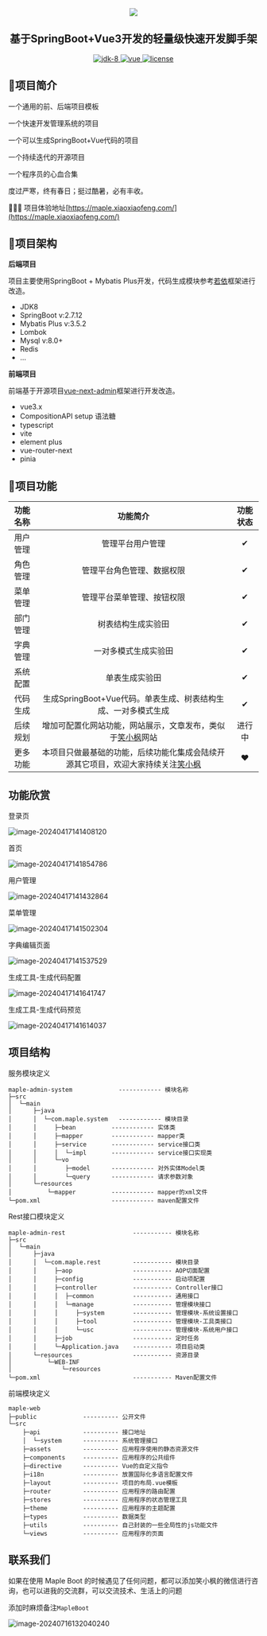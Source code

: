 <div align="center">
	<img src="https://image.xiaoxiaofeng.site/blog/2024/04/15/xxf-20240415111508.svg?xxfjava">
    <h2>
        基于SpringBoot+Vue3开发的轻量级快速开发脚手架
    </h3>
	<p align="center">
        <a target="_blank" href="https://www.oracle.com/java/technologies/javase/javase-jdk8-downloads.html">
            <img src="https://image.xiaoxiaofeng.site/blog/2024/04/17/xxf-20240417134430.png?xxfjava" alt="jdk-8" />
        </a>
		<a href="https://v3.vuejs.org/" target="_blank">
			<img src="https://image.xiaoxiaofeng.site/blog/2024/04/17/xxf-20240417134539.png?xxfjava" alt="vue">
		</a>
		<a href="https://github.com/hack-feng/maple-boot/blob/main/LICENSE" target="_blank">
		  <img src="https://image.xiaoxiaofeng.site/blog/2024/04/17/xxf-20240417134340.png?xxfjava" alt="license">
		</a>
	</p>
</div>

## 🍁项目简介

一个通用的前、后端项目模板

一个快速开发管理系统的项目

一个可以生成SpringBoot+Vue代码的项目

一个持续迭代的开源项目

一个程序员的心血合集

度过严寒，终有春日；挺过酷暑，必有丰收。

🚀🚀🚀 项目体验地址[https://maple.xiaoxiaofeng.com/](https://maple.xiaoxiaofeng.com/)

## 🚀项目架构

**后端项目**

项目主要使用SpringBoot + Mybatis Plus开发，代码生成模块参考[若依](https://gitee.com/y_project/RuoYi)框架进行改造。

* JDK8
* SpringBoot  v:2.7.12
* Mybatis Plus  v:3.5.2
* Lombok
* Mysql  v:8.0+
* Redis
* ...

**前端项目**

前端基于开源项目[vue-next-admin](https://gitee.com/lyt-top/vue-next-admin)框架进行开发改造。

* vue3.x
* CompositionAPI setup 语法糖
* typescript
* vite
* element plus
* vue-router-next
* pinia

## 🎨项目功能

| 功能名称 |                           功能简介                           | 功能状态 |
| :------: | :----------------------------------------------------------: | :------: |
| 用户管理 |                       管理平台用户管理                        |    ✔     |
| 角色管理 |                       管理平台角色管理、数据权限               |    ✔     |
| 菜单管理 |                       管理平台菜单管理、按钮权限               |    ✔     |
| 部门管理 |                      树表结构生成实验田                       |    ✔     |
| 字典管理 |                     一对多模式生成实验田                      |    ✔     |
| 系统配置 |                        单表生成实验田                        |    ✔     |
| 代码生成 | 生成SpringBoot+Vue代码。单表生成、树表结构生成、一对多模式生成   |    ✔     |
| 后续规划 | 增加可配置化网站功能，网站展示，文章发布，类似于[笑小枫](https://www.xiaoxiaofeng.com)网站 |    进行中     |
| 更多功能 | 本项目只做最基础的功能，后续功能化集成会陆续开源其它项目，欢迎大家持续关注[笑小枫](https://www.xiaoxiaofeng.com) |    ❤     |

## 功能欣赏

登录页

![image-20240417141408120](https://image.xiaoxiaofeng.site/blog/2024/04/17/xxf-20240417141408.png?xxfjava)

首页

![image-20240417141854786](https://image.xiaoxiaofeng.site/blog/2024/04/17/xxf-20240417141855.png?xxfjava)

用户管理

![image-20240417141432864](https://image.xiaoxiaofeng.site/blog/2024/04/17/xxf-20240417141432.png?xxfjava)

菜单管理

![image-20240417141502304](https://image.xiaoxiaofeng.site/blog/2024/04/17/xxf-20240417141502.png?xxfjava)

字典编辑页面

![image-20240417141537529](https://image.xiaoxiaofeng.site/blog/2024/04/17/xxf-20240417141537.png?xxfjava)

生成工具-生成代码配置

![image-20240417141641747](https://image.xiaoxiaofeng.site/blog/2024/04/17/xxf-20240417141641.png?xxfjava)

生成工具-生成代码预览

![image-20240417141614037](https://image.xiaoxiaofeng.site/blog/2024/04/17/xxf-20240417141614.png?xxfjava)

## 项目结构

服务模块定义

~~~ABAP
maple-admin-system             ------------ 模块名称
├─src
│  └─main
│      ├─java
│      │  └─com.maple.system   ------------ 模块目录
│      │     ├─bean          ------------ 实体类
│      │     ├─mapper        ------------ mapper类
│      │     ├─service       ------------ service接口类
│      │     │  └─impl       ------------ service接口实现类
│      │     └─vo
│      │        ├─model      ------------ 对外实体Model类
│      │        └─query      ------------ 请求参数对象
│      └─resources
│          └─mapper          ------------ mapper的xml文件
└─pom.xml                    ------------ maven配置文件
~~~

Rest接口模块定义

~~~ABAP
maple-admin-rest                   ----------- 模块名称
├─src
│  └─main
│      ├─java
│      │  └─com.maple.rest         ----------- 模块目录
│      │     ├─aop                 ----------- AOP切面配置
│      │     ├─config              ----------- 启动项配置
│      │     ├─controller          ----------- Controller接口
│      │     │  ├─common           ----------- 通用接口
│      │     │  └─manage           ----------- 管理模块接口
│      │     │     ├─system        ----------- 管理模块-系统设置接口
│      │     │     ├─tool          ----------- 管理模块-工具类接口
│      │     │     └─usc           ----------- 管理模块-系统用户接口
│      │     ├─job                 ----------- 定时任务
│      │     └─Application.java    ----------- 项目启动类
│      └─resources                 ----------- 资源目录
│          └─WEB-INF
│              └─resources
└─pom.xml                          ----------- Maven配置文件
~~~

前端模块定义

~~~ABAP
maple-web
├─public             ---------- 公开文件
└─src                           
    ├─api            ---------- 接口地址
    │  └─system      ---------- 系统管理接口
    ├─assets         ---------- 应用程序使用的静态资源文件
    ├─components     ---------- 应用程序的公共组件
    ├─directive      ---------- Vue的自定义指令
    ├─i18n           ---------- 放置国际化多语言配置文件
    ├─layout         ---------- 项目的布局.vue模板
    ├─router         ---------- 应用程序的路由配置
    ├─stores         ---------- 应用程序的状态管理工具
    ├─theme          ---------- 应用程序的主题配置
    ├─types          ---------- 数据类型
    ├─utils          ---------- 自己封装的一些全局性的js功能文件
    └─views          ---------- 应用程序的页面
~~~

## 联系我们

如果在使用 Maple Boot 的时候遇见了任何问题，都可以添加笑小枫的微信进行咨询，也可以进我的交流群，可以交流技术、生活上的问题

添加时麻烦备注`MapleBoot`

![image-20240716132040240](https://image.xiaoxiaofeng.site/blog/2024/07/16/xxf-20240716132040.png?xxfjava)
